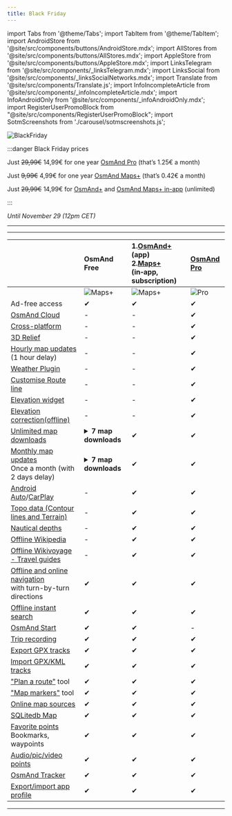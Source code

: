 ```yaml
---
title: Black Friday
---
```


import Tabs from '@theme/Tabs';
import TabItem from '@theme/TabItem';
import AndroidStore from '@site/src/components/buttons/AndroidStore.mdx';
import AllStores from '@site/src/components/buttons/AllStores.mdx';
import AppleStore from '@site/src/components/buttons/AppleStore.mdx';
import LinksTelegram from '@site/src/components/_linksTelegram.mdx';
import LinksSocial from '@site/src/components/_linksSocialNetworks.mdx';
import Translate from '@site/src/components/Translate.js';
import InfoIncompleteArticle from '@site/src/components/_infoIncompleteArticle.mdx';
import InfoAndroidOnly from '@site/src/components/_infoAndroidOnly.mdx';
import RegisterUserPromoBlock from "@site/src/components/RegisterUserPromoBlock";
import SotmScreenshots from './carousel/sotmscreenshots.js';


![BlackFriday](@site/static/img/promo/blackfriday/blackfriday_2.png)

:::danger Black Friday prices

Just <s>29,99€</s> 14,99€ for one  year [OsmAnd Pro](https://osmand.net/docs/user/purchases/android#osmand-pro) (that’s 1.25€ a month)

Just <s>9,99€</s> 4,99€ for one  year [OsmAnd Maps+](https://osmand.net/docs/user/purchases/android#maps) (that’s 0.42€ a month)

Just <s>29,99€</s> 14,99€ for [OsmAnd+](https://play.google.com/store/apps/details?id=net.osmand.plus) and [OsmAnd Maps+ in-app](https://osmand.net/docs/user/purchases/android#maps) (unlimited)

:::

_Until November 29 (12pm CET)_

____________

<AllStores/>

____________


||OsmAnd Free| 1.[OsmAnd+](https://osmand.net/docs/user/purchases/android#osmand)(app) <br/> 2.[Maps+](https://osmand.net/docs/user/purchases/android#maps) (in&#8209;app, subscription) | [OsmAnd Pro](https://osmand.net/docs/user/purchases/android#osmand-pro)|
| :------ | :------------- | :------------------ | :------------------ | 
|  | ![Maps+](@site/static/img/svg/osmand_maps.svg) | ![Maps+](@site/static/img/svg/osmand_maps_plus.svg)  |  ![Pro](@site/static/img/svg/pro_icon.svg) |
| Ad-free access | ✔ | ✔ | ✔ |
| [OsmAnd Cloud](https://osmand.net/docs/user/personal/storage#backup-and-restore-for-osmand-pro) | -  | -  | ✔ |
| [Cross-platform](https://osmand.net/docs/user/personal/osmand-cloud#cross-platform) | - | - | ✔ |
| [3D Relief](https://osmand.net/docs/user/plugins/contour-lines#3d-relief) | - | - | ✔ |
| [Hourly map updates](https://osmand.net/docs/user/personal/maps-resources#osmand-live)<br/> (1 hour delay) | - | - | ✔ |
| [Weather Plugin](https://osmand.net/docs/user/plugins/weather) | - | - | ✔ |
| [Customise Route line](https://osmand.net/docs/user/navigation/guidance/map-during-navigation#route-line-appearance) | - | - | ✔ |
| [Elevation widget](https://osmand.net/docs/user/widgets/nav-widgets#elevation-widget) | - | - | ✔ |
| [Elevation correction(offline)](https://osmand.net/docs/user/map/track-context-menu#calculate-offline)  | - | - | ✔ |
| [Unlimited map downloads](https://osmand.net/docs/user/start-with/download-maps) | <details><summary>**7 map downloads**</summary>  - Map download or update is meant only download-update of a country (region) map. <br/> - *"World overview map"*, *"World altitude correction"*, *"Map fonts"* and *"Voice prompts"* are not counted as 7 possibilities to download. </details> | ✔ | ✔ |
| [Monthly map updates](https://osmand.net/docs/user/personal/maps-resources#update-maps)<br/>Once a month (with 2 days delay) | <details><summary>**7 map downloads**</summary> Map update counts as download.</details> | ✔ | ✔ |
| [Android Auto](https://osmand.net/docs/user/navigation/auto-car)/[CarPlay](https://osmand.net/docs/user/navigation/car-play) | - | ✔ | ✔ |
| [Topo data (Contour lines and Terrain)](https://osmand.net/docs/user/plugins/contour-lines) | - | ✔ | ✔ |
| [Nautical depths](https://osmand.net/docs/user/plugins/nautical-charts) | - | ✔ | ✔ |
| [Offline Wikipedia](https://osmand.net/docs/user/plugins/wikipedia) | - | ✔ | ✔ |
| [Offline Wikivoyage - Travel guides](https://osmand.net/docs/user/plan-route/travel-guides)| - | ✔ | ✔ |
| [Offline and online navigation](https://osmand.net/docs/user/navigation/index)<br/>with turn-by-turn directions | ✔ | ✔ | ✔ |
| [Offline instant search](https://osmand.net/docs/user/search/index) | ✔ | ✔ | ✔ |
| [OsmAnd Start](https://osmand.net/docs/user/personal/osmand-cloud#osmand-start) | ✔ | ✔ | - |
| [Trip recording](https://osmand.net/docs/user/plugins/trip-recording) | ✔ | ✔ | ✔ |
| [Export GPX tracks](https://osmand.net/docs/user/personal/tracks#export-track) | ✔ | ✔ | ✔ |
| [Import GPX/KML tracks](https://osmand.net/docs/user/personal/tracks#import-track) | ✔ | ✔ | ✔ |
| ["Plan a route"](https://osmand.net/docs/user/plan-route/create-route) tool | ✔ | ✔ | ✔ |
| ["Map markers"](https://osmand.net/docs/user/personal/markers) tool | ✔ | ✔ | ✔ |
| [Online map sources](https://osmand.net/docs/user/plugins/online-map) | ✔ | ✔ | ✔ | 
| [SQLitedb Map](https://osmand.net/docs/user/map/raster-maps#manage-raster-maps) | ✔ | ✔ | ✔ |
| [Favorite points](https://osmand.net/docs/user/map/point-layers-on-map)<br/>Bookmarks, waypoints | ✔ | ✔ | ✔ |
| [Audio/pic/video points](https://osmand.net/docs/user/plugins/audio-video-notes) | ✔ | ✔ | ✔ |
| [OsmAnd Tracker](https://osmand.net/docs/user/plugins/osmand-tracker) | ✔ | ✔ | ✔ |
| [Export/import app profile](https://osmand.net/docs/user/personal/profiles#actions) | ✔ | ✔ | ✔ |


_________________

<AllStores/>